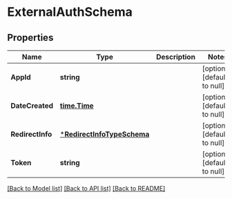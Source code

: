 # ExternalAuthSchema

## Properties
Name | Type | Description | Notes
------------ | ------------- | ------------- | -------------
**AppId** | **string** |  | [optional] [default to null]
**DateCreated** | [**time.Time**](time.Time.md) |  | [optional] [default to null]
**RedirectInfo** | [***RedirectInfoTypeSchema**](RedirectInfoTypeSchema.md) |  | [optional] [default to null]
**Token** | **string** |  | [optional] [default to null]

[[Back to Model list]](../README.md#documentation-for-models) [[Back to API list]](../README.md#documentation-for-api-endpoints) [[Back to README]](../README.md)



